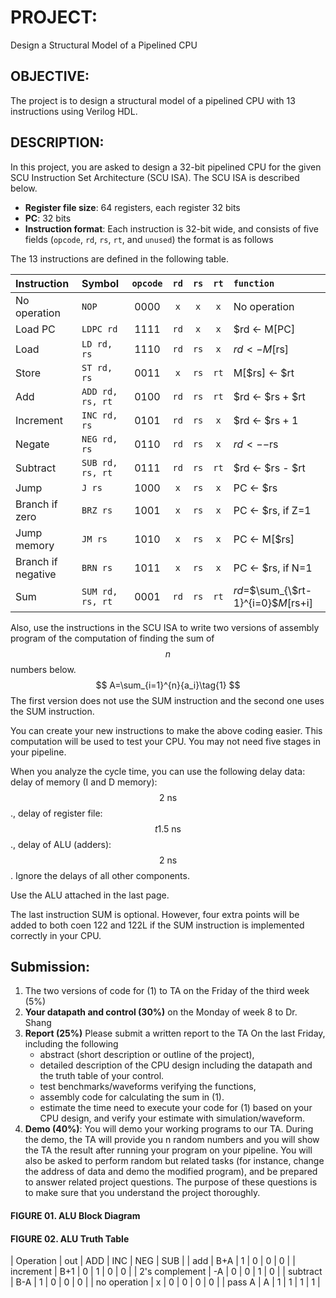 # PROJECT:
Design a Structural Model of a Pipelined CPU

## OBJECTIVE:
The project is to design a structural model of a pipelined CPU with 13 instructions using Verilog HDL.

## DESCRIPTION:
In this project, you are asked to design a 32-bit pipelined CPU for the given SCU Instruction Set Architecture (SCU ISA). The SCU ISA is described below.
- __Register file size__: 64 registers, each register 32 bits
- __PC__: 32 bits
- __Instruction format__: Each instruction is 32-bit wide, and consists of five fields (`opcode`, `rd`, `rs`, `rt`, and `unused`) the format is as follows

The 13 instructions are defined in the following table.

| Instruction | Symbol | `opcode` | `rd` | `rs` | `rt` | `function` |
| :---------- | :----- | :------: | :--: | :--: | :--: | :--------- |
| No operation | `NOP` | 0000 | `x` | `x` | `x` | No operation |
| Load PC | `LDPC rd` | 1111 | `rd` | `x` | `x` | $rd <- M[PC] |
| Load | `LD rd, rs` | 1110 | `rd` | `rs` | `x` | $rd <- M[$rs] |
| Store | `ST rd, rs` | 0011 | `x` | `rs` | `rt` | M[$rs] <- $rt |
| Add | `ADD rd, rs, rt` | 0100 | `rd` | `rs` | `rt` | $rd <- $rs + $rt |
| Increment | `INC rd, rs` | 0101 | `rd` | `rs` | `x` | $rd <- $rs + 1 |
| Negate | `NEG rd, rs` | 0110 | `rd` | `rs` | `x` | $rd <- -$rs |
| Subtract | `SUB rd, rs, rt` | 0111 | `rd` | `rs` | `rt` | $rd <- $rs - $rt |
| Jump | `J rs` | 1000 | `x` | `rs` | `x` | PC <- $rs |
| Branch if zero | `BRZ rs` | 1001 | `x` | `rs` | `x` | PC <- $rs, if Z=1 |
| Jump memory | `JM rs` | 1010 | `x` | `rs` | `x` | PC <- M[$rs] |
| Branch if negative | `BRN rs` | 1011 | `x` | `rs` | `x` | PC <- $rs, if N=1 |
| Sum | `SUM rd, rs, rt` | 0001 | `rd` | `rs` | `rt` | $rd=$$\sum_{\$rt-1}^{i=0}$$M[$rs+i]

Also, use the instructions in the SCU ISA to write two versions of assembly program of the computation of finding the sum of $$n$$ numbers below. 
$$
A=\sum_{i=1}^{n}{a_i}\tag{1}
$$
The first version does not use the SUM instruction and the second one uses the SUM instruction. 

You can create your new instructions to make the above coding easier. This computation will be used to test your CPU. You may not need five stages in your pipeline.

When you analyze the cycle time, you can use the following delay data: delay of memory (I and D memory): $$2\:\text{ns}$$., delay of register file: $$t1.5\:\text{ns}$$., delay of ALU (adders): $$2\:\text{ns}$$. Ignore the delays of all other components.

Use the ALU attached in the last page.

The last instruction SUM is optional. However, four extra points will be added to both coen 122 and 122L if the SUM instruction is implemented correctly in your CPU.

## Submission:  
1. The two versions of code for (1)  to TA on the Friday of the third week (5%)
2. __Your datapath and control (30%)__ on the Monday of week 8 to Dr. Shang
3. __Report (25%)__  Please submit a written report to the TA On the last Friday, including the following
	- abstract (short description or outline of the project), 
	- detailed description of the CPU design including the datapath and the truth table of your control.
	- test benchmarks/waveforms verifying the functions, 
	- assembly code for calculating the sum in (1). 
	- estimate the time need to execute your code for (1) based on your CPU design, and verify your estimate with simulation/waveform. 
4. __Demo (40%)__: You will demo your working programs to our TA. During the demo, the TA will provide you n random numbers and you will show the TA the result after running your program on your pipeline.  You will also be asked to perform random but related tasks (for instance, change the address of data and demo the modified program), and be prepared to answer related project questions. The purpose of these questions is to make sure that you understand the project thoroughly. 


#### FIGURE 01. ALU Block Diagram

#### FIGURE 02. ALU Truth Table
| Operation | out | ADD | INC | NEG | SUB |
| add | B+A | 1 | 0 | 0 | 0 |
| increment | B+1 | 0 | 1 | 0 | 0 |
| 2's complement | -A | 0 | 0 | 1 | 0 |
| subtract | B-A | 1 | 0 | 0 | 0 |
| no operation | x | 0 | 0 | 0 | 0 |
| pass A | A | 1 | 1 | 1 | 1 |

